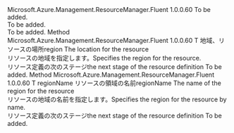 <Type Name="IDefinitionWithRegion&lt;T&gt;" FullName="Microsoft.Azure.Management.ResourceManager.Fluent.Core.Resource.Definition.IDefinitionWithRegion&lt;T&gt;">
  <TypeSignature Language="C#" Value="public interface IDefinitionWithRegion&lt;T&gt;" />
  <TypeSignature Language="ILAsm" Value=".class public interface auto ansi abstract IDefinitionWithRegion`1&lt;T&gt;" />
  <TypeSignature Language="DocId" Value="T:Microsoft.Azure.Management.ResourceManager.Fluent.Core.Resource.Definition.IDefinitionWithRegion`1" />
  <TypeSignature Language="VB.NET" Value="Public Interface IDefinitionWithRegion(Of T)" />
  <TypeSignature Language="F#" Value="type IDefinitionWithRegion&lt;'T&gt; = interface" />
  <AssemblyInfo>
    <AssemblyName>Microsoft.Azure.Management.ResourceManager.Fluent</AssemblyName>
    <AssemblyVersion>1.0.0.60</AssemblyVersion>
  </AssemblyInfo>
  <TypeParameters>
    <TypeParameter Name="T" />
  </TypeParameters>
  <Interfaces />
  <Docs>
    <typeparam name="T">To be added.</typeparam>
    <summary>To be added.</summary>
    <remarks>To be added.</remarks>
  </Docs>
  <Members>
    <Member MemberName="WithRegion">
      <MemberSignature Language="C#" Value="public T WithRegion (Microsoft.Azure.Management.ResourceManager.Fluent.Core.Region region);" />
      <MemberSignature Language="ILAsm" Value=".method public hidebysig newslot virtual instance !T WithRegion(class Microsoft.Azure.Management.ResourceManager.Fluent.Core.Region region) cil managed" />
      <MemberSignature Language="DocId" Value="M:Microsoft.Azure.Management.ResourceManager.Fluent.Core.Resource.Definition.IDefinitionWithRegion`1.WithRegion(Microsoft.Azure.Management.ResourceManager.Fluent.Core.Region)" />
      <MemberSignature Language="F#" Value="abstract member WithRegion : Microsoft.Azure.Management.ResourceManager.Fluent.Core.Region -&gt; 'T" Usage="iDefinitionWithRegion.WithRegion region" />
      <MemberType>Method</MemberType>
      <AssemblyInfo>
        <AssemblyName>Microsoft.Azure.Management.ResourceManager.Fluent</AssemblyName>
        <AssemblyVersion>1.0.0.60</AssemblyVersion>
      </AssemblyInfo>
      <ReturnValue>
        <ReturnType>T</ReturnType>
      </ReturnValue>
      <Parameters>
        <Parameter Name="region" Type="Microsoft.Azure.Management.ResourceManager.Fluent.Core.Region" />
      </Parameters>
      <Docs>
        <param name="region"><span data-ttu-id="991b3-101">地域、リソースの場所</span><span class="sxs-lookup"><span data-stu-id="991b3-101">region The location for the resource</span></span></param>
        <summary>
            <span data-ttu-id="991b3-102">リソースの地域を指定します。</span><span class="sxs-lookup"><span data-stu-id="991b3-102">Specifies the region for the resource.</span></span>
            </summary>
        <returns><span data-ttu-id="991b3-103">リソース定義の次のステージ</span><span class="sxs-lookup"><span data-stu-id="991b3-103">the next stage of the resource definition</span></span></returns>
        <remarks>To be added.</remarks>
      </Docs>
    </Member>
    <Member MemberName="WithRegion">
      <MemberSignature Language="C#" Value="public T WithRegion (string regionName);" />
      <MemberSignature Language="ILAsm" Value=".method public hidebysig newslot virtual instance !T WithRegion(string regionName) cil managed" />
      <MemberSignature Language="DocId" Value="M:Microsoft.Azure.Management.ResourceManager.Fluent.Core.Resource.Definition.IDefinitionWithRegion`1.WithRegion(System.String)" />
      <MemberSignature Language="VB.NET" Value="Public Function WithRegion (regionName As String) As T" />
      <MemberSignature Language="F#" Value="abstract member WithRegion : string -&gt; 'T" Usage="iDefinitionWithRegion.WithRegion regionName" />
      <MemberType>Method</MemberType>
      <AssemblyInfo>
        <AssemblyName>Microsoft.Azure.Management.ResourceManager.Fluent</AssemblyName>
        <AssemblyVersion>1.0.0.60</AssemblyVersion>
      </AssemblyInfo>
      <ReturnValue>
        <ReturnType>T</ReturnType>
      </ReturnValue>
      <Parameters>
        <Parameter Name="regionName" Type="System.String" />
      </Parameters>
      <Docs>
        <param name="regionName"><span data-ttu-id="991b3-104">regionName リソースの領域の名前</span><span class="sxs-lookup"><span data-stu-id="991b3-104">regionName The name of the region for the resource</span></span></param>
        <summary>
            <span data-ttu-id="991b3-105">リソースの地域の名前を指定します。</span><span class="sxs-lookup"><span data-stu-id="991b3-105">Specifies the region for the resource by name.</span></span>
            </summary>
        <returns><span data-ttu-id="991b3-106">リソース定義の次のステージ</span><span class="sxs-lookup"><span data-stu-id="991b3-106">the next stage of the resource definition</span></span></returns>
        <remarks>To be added.</remarks>
      </Docs>
    </Member>
  </Members>
</Type>